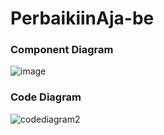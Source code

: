 # PerbaikiinAja-be

### Component Diagram

![image](https://github.com/user-attachments/assets/8d8c306d-3d7a-4f90-886d-8faca2189f3a)

### Code Diagram


![codediagram2](https://github.com/user-attachments/assets/b499f579-7dbc-4604-b373-e934933f9b67)

